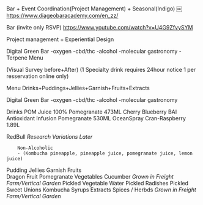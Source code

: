 Bar + Event Coordination(Project Management) + Seasonal(Indigo)
￼
https://www.diageobaracademy.com/en_zz/

Bar (invite only RSVP) https://www.youtube.com/watch?v=U4G9ZfvySYM


Project management + Experiential Design

Digital Green Bar
	-oxygen
	-cbd/thc
	-alcohol
		-molecular gastronomy
		-Terpene Menu

(Visual Survey before+After)
(1 Specialty drink requires 24hour notice 1 per resservation online only)

Menu
Drinks+Puddings+Jellies+Garnish+Fruits+Extracts

Digital Green Bar
	-oxygen
	-cbd/thc
	-alcohol
		-molecular gastronomy 

Drinks
POM Juice 100% Pomegranate 473ML
	Cherry
	Blueberry
BAI Antioxidant Infusion Pomegranate 530ML
OceanSpray Cran-Raspberry 1.89L

RedBull *Research Variations Later*

		Non-Alcoholic 
		- (Kombucha pineapple, pineapple juice, pomegranate juice, lemon juice)

Pudding
Jellies
Garnish
Fruits	
	Dragon Fruit
	Pomegranate
Vegetables
	Cucumber *Grown in Freight Farm/Vertical Garden*
	Pickled Vegetable Water 
		Pickled Radishes
		Pickled Sweet Unions
Kombucha
Syrups
Extracts
Spices / Herbds
	*Grown in Freight Farm/Vertical Garden*
